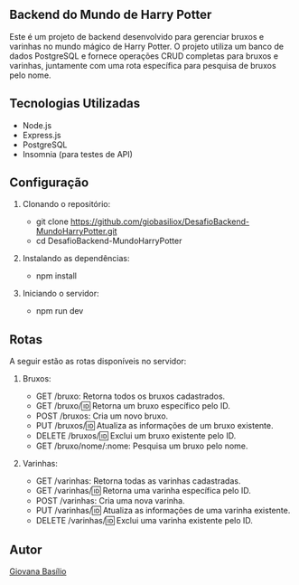 ## Backend do Mundo de Harry Potter
Este é um projeto de backend desenvolvido para gerenciar bruxos e varinhas no mundo mágico de Harry Potter. O projeto utiliza um banco de dados PostgreSQL e fornece operações CRUD completas para bruxos e varinhas, juntamente com uma rota específica para pesquisa de bruxos pelo nome.

## Tecnologias Utilizadas
- Node.js
- Express.js
- PostgreSQL
- Insomnia (para testes de API)

## Configuração
1. Clonando o repositório:
   
   - git clone https://github.com/giobasiliox/DesafioBackend-MundoHarryPotter.git
   - cd DesafioBackend-MundoHarryPotter

3. Instalando as dependências:

   - npm install


3. Iniciando o servidor:

   - npm run dev

## Rotas
A seguir estão as rotas disponíveis no servidor:

1. Bruxos:
   - GET /bruxo: Retorna todos os bruxos cadastrados.
   - GET /bruxo/:id: Retorna um bruxo específico pelo ID.
   - POST /bruxos: Cria um novo bruxo.
   - PUT /bruxos/:id: Atualiza as informações de um bruxo existente.
   - DELETE /bruxos/:id: Exclui um bruxo existente pelo ID.
   - GET /bruxo/nome/:nome: Pesquisa um bruxo pelo nome.

2. Varinhas:
   - GET /varinhas: Retorna todas as varinhas cadastradas.
   - GET /varinhas/:id: Retorna uma varinha específica pelo ID.
   - POST /varinhas: Cria uma nova varinha.
   - PUT /varinhas/:id: Atualiza as informações de uma varinha existente.
   - DELETE /varinhas/:id: Exclui uma varinha existente pelo ID.


## Autor

[Giovana Basílio](https://github.com/giobasiliox)

